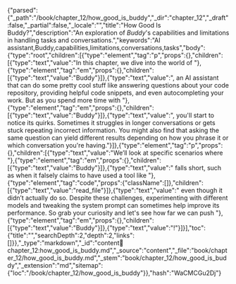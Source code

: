 {"parsed":{"_path":"/book/chapter_12/how_good_is_buddy","_dir":"chapter_12","_draft":false,"_partial":false,"_locale":"","title":"How Good Is Buddy?","description":"An exploration of *Buddy*'s capabilities and limitations in handling tasks and conversations.","keywords":"AI assistant,Buddy,capabilities,limitations,conversations,tasks","body":{"type":"root","children":[{"type":"element","tag":"p","props":{},"children":[{"type":"text","value":"In this chapter, we dive into the world of "},{"type":"element","tag":"em","props":{},"children":[{"type":"text","value":"Buddy"}]},{"type":"text","value":", an AI assistant that can do some pretty cool stuff like answering questions about your code repository, providing helpful code snippets, and even autocompleting your work. But as you spend more time with "},{"type":"element","tag":"em","props":{},"children":[{"type":"text","value":"Buddy"}]},{"type":"text","value":", you'll start to notice its quirks. Sometimes it struggles in longer conversations or gets stuck repeating incorrect information. You might also find that asking the same question can yield different results depending on how you phrase it or which conversation you're having."}]},{"type":"element","tag":"p","props":{},"children":[{"type":"text","value":"We’ll look at specific scenarios where "},{"type":"element","tag":"em","props":{},"children":[{"type":"text","value":"Buddy"}]},{"type":"text","value":" falls short, such as when it falsely claims to have used a tool like "},{"type":"element","tag":"code","props":{"className":[]},"children":[{"type":"text","value":"read_file"}]},{"type":"text","value":" even though it didn’t actually do so. Despite these challenges, experimenting with different models and tweaking the system prompt can sometimes help improve its performance. So grab your curiosity and let's see how far we can push "},{"type":"element","tag":"em","props":{},"children":[{"type":"text","value":"Buddy"}]},{"type":"text","value":"!"}]}],"toc":{"title":"","searchDepth":2,"depth":2,"links":[]}},"_type":"markdown","_id":"content:book:chapter_12:how_good_is_buddy.md","_source":"content","_file":"book/chapter_12/how_good_is_buddy.md","_stem":"book/chapter_12/how_good_is_buddy","_extension":"md","sitemap":{"loc":"/book/chapter_12/how_good_is_buddy"}},"hash":"WaCMCGu2Dj"}
